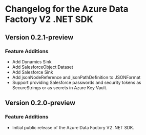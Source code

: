 # Changelog for the Azure Data Factory V2 .NET SDK

## Version 0.2.1-preview

### Feature Additions
  * Add Dynamics Sink
  * Add SalesforceObject Dataset
  * Add Salesforce Sink
  * Add jsonNodeReference and jsonPathDefinition to JSONFormat
  * Support providing Salesforce passwords and security tokens as SecureStrings or as secrets in Azure Key Vault.

## Version 0.2.0-preview

### Feature Additions
  * Initial public release of the Azure Data Factory V2 .NET SDK.
